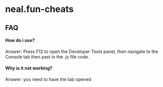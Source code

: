# neal.fun-cheats

## FAQ

#### How do i use?

Answer: Press F12 to open the Developer Tools panel, then navigate to the Console tab then past in the .js file code.

#### Why is it not working?

Answer: you need to have the tab opened
